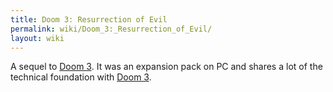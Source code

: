 ```yaml
---
title: Doom 3: Resurrection of Evil
permalink: wiki/Doom_3:_Resurrection_of_Evil/
layout: wiki
---
```


A sequel to [Doom 3](/wiki/Doom_3 "wikilink"). It was an expansion pack on PC
and shares a lot of the technical foundation with [Doom
3](/wiki/Doom_3 "wikilink").

